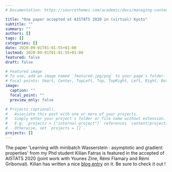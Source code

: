 ```yaml
---
# Documentation: https://sourcethemes.com/academic/docs/managing-content/

title: "One paper accepted at AISTATS 2020 in (virtual) Kyoto"
subtitle: ""
summary: ""
authors: []
tags: []
categories: []
date: 2020-09-01T01:01:55+01:00
lastmod: 2020-09-01T01:01:55+01:00
featured: false
draft: false

# Featured image
# To use, add an image named `featured.jpg/png` to your page's folder.
# Focal points: Smart, Center, TopLeft, Top, TopRight, Left, Right, BottomLeft, Bottom, BottomRight.
image:
  caption: ""
  focal_point: ""
  preview_only: false

# Projects (optional).
#   Associate this post with one or more of your projects.
#   Simply enter your project's folder or file name without extension.
#   E.g. `projects = ["internal-project"]` references `content/project/deep-learning/index.md`.
#   Otherwise, set `projects = []`.
projects: []
---
```

The paper 'Learning with minibatch Wasserstein : asymptotic and gradient properties' from my Phd student Kilian Fatras is featured in the accepted of AISTATS 2020 (joint work with Younes Zine, Rémi Flamary and Rémi Gribonval). Kilian has written a nice [blog entry](https://towardsdatascience.com/learning-with-minibatch-wasserstein-d87dcf52efb5) on it. Be sure to check it out ! 